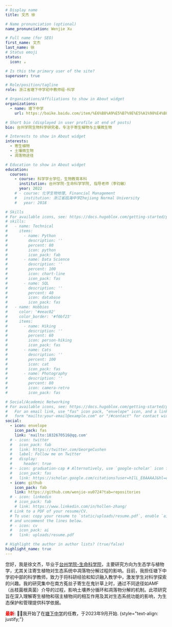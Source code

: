 ```yaml
---
# Display name
title: 文杰 徐

# Name pronunciation (optional)
name_pronunciation: Wenjie Xu

# Full name (for SEO)
first_name: 文杰
last_name: 徐
# Status emoji
status:
  icon: ☕️

# Is this the primary user of the site?
superuser: true

# Role/position/tagline
role: 浙江省塘下中学初中教师组-科学

# Organizations/Affiliations to show in About widget
organizations:
  - name: 塘下中学
    url: https://baike.baidu.com/item/%E6%B8%A9%E5%B7%9E%E5%A1%98%E4%B8%8B%E4%B8%AD%E5%AD%A6/5216760

# Short bio (displayed in user profile at end of posts)
bio: 台州学院生物科学研究者，专注于寄生植物与土壤微生物

# Interests to show in About widget
interests:
  - 寄生植物
  - 土壤微生物
  - 凋落物途径

# Education to show in About widget
education:
  courses:
    - course: 科学学士学位，生物教育本科
      institution: 台州学院-生命科学学院, 指导老师（李钧敏）
      year: 2022
    # - course: 化学生物地理, Financial Management
    #   institution: 浙江省瓯海中学Zhejiang Normal University
    #   year: 2018

# Skills
# For available icons, see: https://docs.hugoblox.com/getting-started/page-builder/#icons
# skills:
#   - name: Technical
#     items:
#       - name: Python
#         description: ''
#         percent: 80
#         icon: python
#         icon_pack: fab
#       - name: Data Science
#         description: ''
#         percent: 100
#         icon: chart-line
#         icon_pack: fas
#       - name: SQL
#         description: ''
#         percent: 40
#         icon: database
#         icon_pack: fas
#   - name: Hobbies
#     color: '#eeac02'
#     color_border: '#f0bf23'
#     items:
#       - name: Hiking
#         description: ''
#         percent: 60
#         icon: person-hiking
#         icon_pack: fas
#       - name: Cats
#         description: ''
#         percent: 100
#         icon: cat
#         icon_pack: fas
#       - name: Photography
#         description: ''
#         percent: 80
#         icon: camera-retro
#         icon_pack: fas

# Social/Academic Networking
# For available icons, see: https://docs.hugoblox.com/getting-started/page-builder/#icons
#   For an email link, use "fas" icon pack, "envelope" icon, and a link in the
#   form "mailto:your-email@example.com" or "/#contact" for contact widget.
social:
  - icon: envelope
    icon_pack: fas
    link: 'mailto:1832670516@qq.com'
  # - icon: twitter
  #   icon_pack: fab
  #   link: https://twitter.com/GeorgeCushen
  #   label: Follow me on Twitter
  #   display:
  #     header: true
  # - icon: graduation-cap # Alternatively, use `google-scholar` icon from `ai` icon pack
  #   icon_pack: fas
  #   link: https://scholar.google.com/citations?user=hIlL_E8AAAAJ&hl=en
  - icon: github
    icon_pack: fab
    link: https://github.com/wenjie-xu0724?tab=repositories
  # - icon: linkedin
    # icon_pack: fab
    # link: https://www.linkedin.com/in/hollen-zhang/
  # Link to a PDF of your resume/CV.
  # To use: copy your resume to `static/uploads/resume.pdf`, enable `ai` icons in `params.yaml`,
  # and uncomment the lines below.
  # - icon: cv
  #   icon_pack: ai
  #   link: uploads/resume.pdf

# Highlight the author in author lists? (true/false)
highlight_name: true
---
```


您好，我是徐文杰，毕业于<a href='https://www.tzc.edu.cn/'>台州学院-生命科学院</a>，主要研究方向为生态学与植物学，尤其关注寄生植物对生态系统中凋落物分解过程的影响。目前，我担任塘下中学初中部的科学教师，致力于将科研经验和知识融入教学中，激发学生对科学探索的兴趣。我的研究集中在南方菟丝子寄生在鬼针草上时，通过不同途径如AMF（丛枝菌根真菌）介导的过程，影响土壤养分循环和凋落物分解的机制。此项研究旨在深入理解寄生植物和宿主植物间的相互作用及其对生态系统功能的影响，为生态保护和管理提供科学依据。

<b style='color:red;'>最新</b>: 🎉🎉我开始了在<a href='https://baike.baidu.com/item/%E6%B8%A9%E5%B7%9E%E5%A1%98%E4%B8%8B%E4%B8%AD%E5%AD%A6/5216760'>塘下中学</a>的任教，于2023年9月开始.
{style="text-align: justify;"}